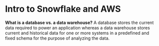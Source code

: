 # Intro to Snowflake and AWS
**What is a database vs. a data warehouse?**
A database stores the current data required to power an application whereas a data warehouse stores current and historical data for one or more systems in a predefined and fixed schema for the purpose of analyzing the data.
